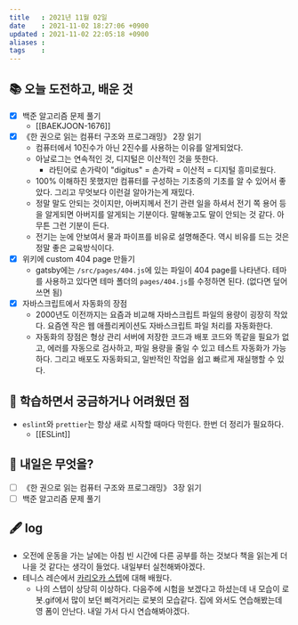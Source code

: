 ```yaml
---
title   : 2021년 11월 02일 
date    : 2021-11-02 18:27:06 +0900
updated : 2021-11-02 22:05:18 +0900
aliases : 
tags    : 
---
```

## 📚 오늘 도전하고, 배운 것
- [x] 백준 알고리즘 문제 풀기
  - [[BAEKJOON-1676]] 	
- [x] 《한 권으로 읽는 컴퓨터 구조와 프로그래밍》 2장 읽기 
	- 컴퓨터에서 10진수가 아닌 2진수를 사용하는 이유를 알게되었다. 
	- 아날로그는 연속적인 것, 디지털은 이산적인 것을 뜻한다. 
		- 라틴어로 손가락이 "digitus" = 손가락 = 이산적 = 디지털  흥미로웠다.
	- 100% 이해하진 못했지만 컴퓨터를 구성하는 기초중의 기초를 알 수 있어서 좋았다. 그리고 무엇보다 이런걸 알아가는게 재밌다. 
	- 정말 말도 안되는 것이지만, 아버지께서 전기 관련 일을 하셔서 전기 쪽 용어 등을 알게되면 아버지를 알게되는 기분이다. 말해놓고도 말이 안되는 것 같다. 아무튼 그런 기분이 든다. 
	- 전기는 눈에 안보여서 물과 파이프를 비유로 설명해준다. 역시 비유를 드는 것은 정말 좋은 교육방식이다.
- [x] 위키에 custom 404 page 만들기
	- gatsby에는 `/src/pages/404.js`에 있는 파일이 404 page를 나타낸다. 테마를 사용하고 있다면 테마 폴더의 `pages/404.js`를 수정하면 된다.  (없다면 덮어쓰면 됨)
- [x] 자바스크립트에서 자동화의 장점 
	- 2000년도 이전까지는 요즘과 비교해 자바스크립트 파일의 용량이 굉장히 작았다. 요즘엔 작은 웹 애플리케이션도 자바스크립트 파일 처리를 자동화한다.  
	- 자동화의 장점은 형상 관리 서버에 저장한 코드과 배포 코드와 똑같을 필요가 없고, 에러를 자동으로 검사하고, 파일 용량을 줄일 수 있고 테스트 자동화가 가능하다. 그리고 배포도 자동화되고, 일반적인 작업을 쉽고 빠르게 재실행할 수 있다.

## 🤔 학습하면서 궁금하거나 어려웠던 점 
- `eslint`와 `prettier`는 항상 새로 시작할 때마다 막힌다. 한번 더 정리가 필요하다.  
	- [[ESLint]]

## 🌅 내일은 무엇을?
- [ ] 《한 권으로 읽는 컴퓨터 구조와 프로그래밍》 3장 읽기 
- [ ] 백준 알고리즘 문제 풀기

## 🖋 log
- 오전에 운동을 가는 날에는 아침 빈 시간에 다른 공부를 하는 것보다 책을 읽는게 더 나을 것 같다는 생각이 들었다. 내일부터 실천해봐야겠다.
- 테니스 레슨에서 [카리오카 스텝](https://m.blog.naver.com/juns4/221898054357)에 대해 배웠다.  
	- 나의 스텝이 상당히 이상하다. 다음주에 시험을 보겠다고 하셨는데 내 모습이 로봇.gif에서 많이 보던 삐걱거리는 로봇의 모습같다. 집에 와서도 연습해봤는데 영 폼이 안난다. 내일 가서 다시 연습해봐야겠다.

